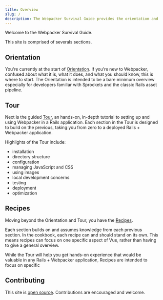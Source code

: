 ```yaml
---
title: Overview
slug: /
description: The Webpacker Survival Guide provides the orientation and tips Rails developers need to use Webpacker successfully and without the frustration.
---
```


Welcome to the Webpacker Survival Guide.

This site is comprised of severals sections.

## Orientation

You're currently at the start of [Orientation](/orientation/). If you're new to Webpacker, confused about what it is, what it does, and what you should know, this is where to start. The Orientation is intended to be a bare minimum overview especially for developers familiar with Sprockets and the classic Rails asset pipeline.

## Tour

Next is the guided [Tour](/), an hands-on, in-depth tutorial to setting up and using Webpacker in a Rails application. Each section in the Tour is designed to build on the previous, taking you from zero to a deployed Rails + Webpacker application.

Highlights of the Tour include:

- installation
- directory structure
- configuration
- managing JavaScript and CSS
- using images
- local development concerns
- testing
- deployment
- optimization

## Recipes

Moving beyond the Orientation and Tour, you have the [Recipes](/recipes/).

Each section builds on and assumes knowledge from each previous section. In the cookbook, each recipe can and should stand on its own. This means recipes can focus on one specific aspect of Vue, rather than having to give a general overview.

While the Tour will help you get hands-on experience that would be valuable in any Rails + Webpacker application, Recipes are intended to focus on specific

## Contributing

This site is [open source](https://github.com/rossta/webpackersurvival.guide). Contributions are encouraged and welcome.
